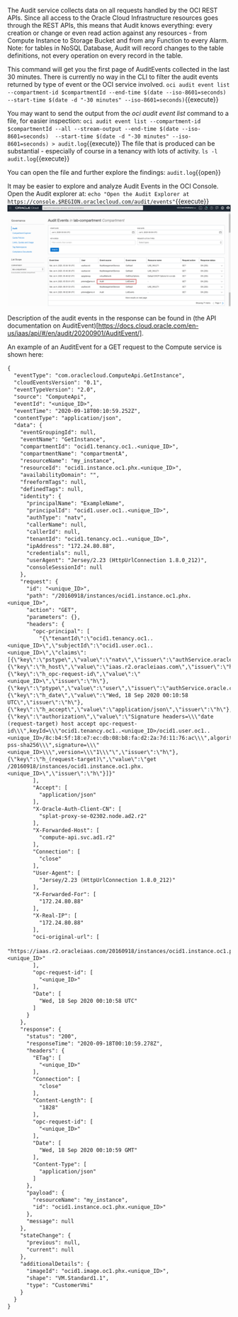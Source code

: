 The Audit service collects data on all requests handled by the OCI REST APIs. Since all access to the Oracle Cloud Infrastructure resources goes through the REST APIs, this means that Audit knows everything: every creation or change or even read action against any resources - from Compute Instance to Storage Bucket and from any Function to every Alarm. Note: for tables in NoSQL Database, Audit will record changes to the table definitions, not every operation on every record in the table.

This command will get you the first page of AuditEvents collected in the last 30 minutes. There is currently no way in the CLI to filter the audit events returned by type of event or the OCI service involved.
`oci audit event list --compartment-id $compartmentId --end-time $(date --iso-8601=seconds)  --start-time $(date -d "-30 minutes" --iso-8601=seconds)`{{execute}}

You may want to send the output from the *oci audit event list* command to a file, for easier inspection: 
`oci audit event list --compartment-id $compartmentId --all --stream-output --end-time $(date --iso-8601=seconds)  --start-time $(date -d "-30 minutes" --iso-8601=seconds) > audit.log`{{execute}}
The file that is produced can be substantial - especially of course in a tenancy with lots of activity.
`ls -l audit.log`{{execute}}

You can open the file and further explore the findings:
`audit.log`{{open}}

It may be easier to explore and analyze Audit Events in the OCI Console. Open the Audit explorer at:
`echo "Open the Audit Explorer at https://console.$REGION.oraclecloud.com/audit/events"`{{execute}}
![](assets/audits-explorer.png)

Description of the audit events in the response can be found in (the API documentation on AuditEvent)[https://docs.cloud.oracle.com/en-us/iaas/api/#/en/audit/20200901/AuditEvent/].

An example of an AuditEvent for a GET request to the Compute service is shown here:
```
{
  "eventType": "com.oraclecloud.ComputeApi.GetInstance",
  "cloudEventsVersion": "0.1",
  "eventTypeVersion": "2.0",
  "source": "ComputeApi",
  "eventId": "<unique_ID>",
  "eventTime": "2020-09-18T00:10:59.252Z",
  "contentType": "application/json",
  "data": {
    "eventGroupingId": null,
    "eventName": "GetInstance",
    "compartmentId": "ocid1.tenancy.oc1..<unique_ID>",
    "compartmentName": "compartmentA",
    "resourceName": "my_instance",
    "resourceId": "ocid1.instance.oc1.phx.<unique_ID>",
    "availabilityDomain": "",
    "freeformTags": null,
    "definedTags": null,
    "identity": {
      "principalName": "ExampleName",
      "principalId": "ocid1.user.oc1..<unique_ID>",
      "authType": "natv",
      "callerName": null,
      "callerId": null,
      "tenantId": "ocid1.tenancy.oc1..<unique_ID>",
      "ipAddress": "172.24.80.88",
      "credentials": null,
      "userAgent": "Jersey/2.23 (HttpUrlConnection 1.8.0_212)",
      "consoleSessionId": null
    },
    "request": {
      "id": "<unique_ID>",
      "path": "/20160918/instances/ocid1.instance.oc1.phx.<unique_ID>",
      "action": "GET",
      "parameters": {},
      "headers": {
        "opc-principal": [
          "{\"tenantId\":\"ocid1.tenancy.oc1..<unique_ID>\",\"subjectId\":\"ocid1.user.oc1..<unique_ID>\",\"claims\":[{\"key\":\"pstype\",\"value\":\"natv\",\"issuer\":\"authService.oracle.com\"},{\"key\":\"h_host\",\"value\":\"iaas.r2.oracleiaas.com\",\"issuer\":\"h\"},{\"key\":\"h_opc-request-id\",\"value\":\"<unique_ID>\",\"issuer\":\"h\"},{\"key\":\"ptype\",\"value\":\"user\",\"issuer\":\"authService.oracle.com\"},{\"key\":\"h_date\",\"value\":\"Wed, 18 Sep 2020 00:10:58 UTC\",\"issuer\":\"h\"},{\"key\":\"h_accept\",\"value\":\"application/json\",\"issuer\":\"h\"},{\"key\":\"authorization\",\"value\":\"Signature headers=\\\"date (request-target) host accept opc-request-id\\\",keyId=\\\"ocid1.tenancy.oc1..<unique_ID>/ocid1.user.oc1..<unique_ID>/8c:b4:5f:18:e7:ec:db:08:b8:fa:d2:2a:7d:11:76:ac\\\",algorithm=\\\"rsa-pss-sha256\\\",signature=\\\"<unique_ID>\\\",version=\\\"1\\\"\",\"issuer\":\"h\"},{\"key\":\"h_(request-target)\",\"value\":\"get /20160918/instances/ocid1.instance.oc1.phx.<unique_ID>\",\"issuer\":\"h\"}]}"
        ],
        "Accept": [
          "application/json"
        ],
        "X-Oracle-Auth-Client-CN": [
          "splat-proxy-se-02302.node.ad2.r2"
        ],
        "X-Forwarded-Host": [
          "compute-api.svc.ad1.r2"
        ],
        "Connection": [
          "close"
        ],
        "User-Agent": [
          "Jersey/2.23 (HttpUrlConnection 1.8.0_212)"
        ],
        "X-Forwarded-For": [
          "172.24.80.88"
        ],
        "X-Real-IP": [
          "172.24.80.88"
        ],
        "oci-original-url": [
          "https://iaas.r2.oracleiaas.com/20160918/instances/ocid1.instance.oc1.phx.<unique_ID>"
        ],
        "opc-request-id": [
          "<unique_ID>"
        ],
        "Date": [
          "Wed, 18 Sep 2020 00:10:58 UTC"
        ]
      }
    },
    "response": {
      "status": "200",
      "responseTime": "2020-09-18T00:10:59.278Z",
      "headers": {
        "ETag": [
          "<unique_ID>"
        ],
        "Connection": [
          "close"
        ],
        "Content-Length": [
          "1828"
        ],
        "opc-request-id": [
          "<unique_ID>"
        ],
        "Date": [
          "Wed, 18 Sep 2020 00:10:59 GMT"
        ],
        "Content-Type": [
          "application/json"
        ]
      },
      "payload": {
        "resourceName": "my_instance",
        "id": "ocid1.instance.oc1.phx.<unique_ID>"
      },
      "message": null
    },
    "stateChange": {
      "previous": null,
      "current": null
    },
    "additionalDetails": {
      "imageId": "ocid1.image.oc1.phx.<unique_ID>",
      "shape": "VM.Standard1.1",
      "type": "CustomerVmi"
    }
  }
}
```